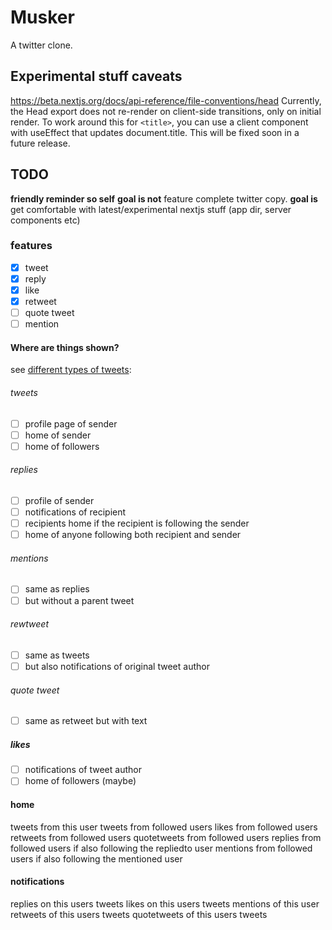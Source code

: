 # Musker

A twitter clone.

## Experimental stuff caveats

https://beta.nextjs.org/docs/api-reference/file-conventions/head
Currently, the Head export does not re-render
on client-side transitions, only on initial render.
To work around this for `<title>`, you can use a
client component with useEffect that updates document.title.
This will be fixed soon in a future release.

## TODO

**friendly reminder so self**
**goal is not** feature complete twitter copy.
**goal is** get comfortable with latest/experimental nextjs stuff (app dir, server components etc)

### features

- [x] tweet
- [x] reply
- [x] like
- [x] retweet
- [ ] quote tweet
- [ ] mention

#### Where are things shown?

see [different types of tweets](https://help.twitter.com/en/using-twitter/types-of-tweets):

###### tweets

- [ ] profile page of sender
- [ ] home of sender
- [ ] home of followers

###### replies

- [ ] profile of sender
- [ ] notifications of recipient
- [ ] recipients home if the recipient is following the sender
- [ ] home of anyone following both recipient and sender

###### mentions

- [ ] same as replies
- [ ] but without a parent tweet

###### rewtweet

- [ ] same as tweets
- [ ] but also notifications of original tweet author

###### quote tweet

- [ ] same as retweet but with text

##### likes

- [ ] notifications of tweet author
- [ ] home of followers (maybe)

#### home

tweets from this user
tweets from followed users
likes from followed users
retweets from followed users
quotetweets from followed users
replies from followed users if also following the repliedto user
mentions from followed users if also following the mentioned user

#### notifications

replies on this users tweets
likes on this users tweets
mentions of this user
retweets of this users tweets
quotetweets of this users tweets

